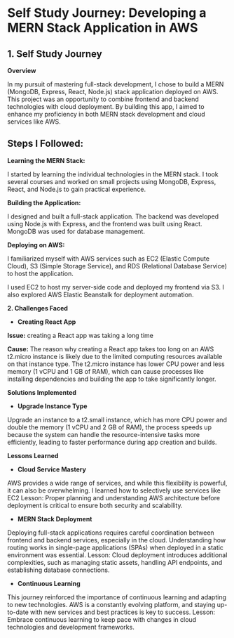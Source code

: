 # Self Study Journey: Developing a MERN Stack Application in AWS
## 1. Self Study Journey

**Overview**

In my pursuit of mastering full-stack development, I chose to build a MERN (MongoDB, Express, React, Node.js) stack application deployed on AWS. This project was an opportunity to combine frontend and backend technologies with cloud deployment. By building this app, I aimed to enhance my proficiency in both MERN stack development and cloud services like AWS.

## Steps I Followed:

**Learning the MERN Stack:**

I started by learning the individual technologies in the MERN stack. I took several courses and worked on small projects using MongoDB, Express, React, and Node.js to gain practical experience.

**Building the Application:**

I designed and built a full-stack application. The backend was developed using Node.js with Express, and the frontend was built using React. MongoDB was used for database management.

**Deploying on AWS:**

I familiarized myself with AWS services such as EC2 (Elastic Compute Cloud), S3 (Simple Storage Service), and RDS (Relational Database Service) to host the application.

I used EC2 to host my server-side code and deployed my frontend via S3. I also explored AWS Elastic Beanstalk for deployment automation.


**2. Challenges Faced**

- **Creating React App**

**Issue:** creating a React app was taking a long time

**Cause:**  The reason why creating a React app takes too long on an AWS t2.micro instance is likely due to the limited computing resources available on that instance type. The t2.micro instance has lower CPU power and less memory (1 vCPU and 1 GB of RAM), which can cause processes like installing dependencies and building the app to take significantly longer.


**Solutions Implemented**


- **Upgrade Instance Type**

Upgrade an instance to a t2.small instance, which has more CPU power and double the memory (1 vCPU and 2 GB of RAM), the process speeds up because the system can handle the resource-intensive tasks more efficiently, leading to faster performance during app creation and builds.


**Lessons Learned**

- **Cloud Service Mastery**

AWS provides a wide range of services, and while this flexibility is powerful, it can also be overwhelming. I learned how to selectively use services like EC2
Lesson: Proper planning and understanding AWS architecture before deployment is critical to ensure both security and scalability.

- **MERN Stack Deployment**

Deploying full-stack applications requires careful coordination between frontend and backend services, especially in the cloud. Understanding how routing works in single-page applications (SPAs) when deployed in a static environment was essential.
Lesson: Cloud deployment introduces additional complexities, such as managing static assets, handling API endpoints, and establishing database connections.

- **Continuous Learning**

This journey reinforced the importance of continuous learning and adapting to new technologies. AWS is a constantly evolving platform, and staying up-to-date with new services and best practices is key to success.
Lesson: Embrace continuous learning to keep pace with changes in cloud technologies and development frameworks.
